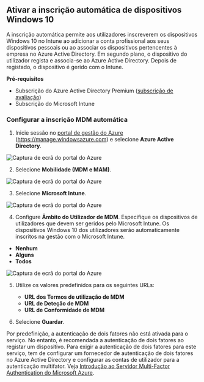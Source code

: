 ## <a name="enable-windows-10-automatic-enrollment"></a>Ativar a inscrição automática de dispositivos Windows 10

A inscrição automática permite aos utilizadores inscreverem os dispositivos Windows 10 no Intune ao adicionar a conta profissional aos seus dispositivos pessoais ou ao associar os dispositivos pertencentes à empresa no Azure Active Directory. Em segundo plano, o dispositivo do utilizador regista e associa-se ao Azure Active Directory. Depois de registado, o dispositivo é gerido com o Intune.

**Pré-requisitos**
- Subscrição do Azure Active Directory Premium ([subscrição de avaliação](http://go.microsoft.com/fwlink/?LinkID=816845))
- Subscrição do Microsoft Intune


### <a name="configure-automatic-mdm-enrollment"></a>Configurar a inscrição MDM automática

1. Inicie sessão no [portal de gestão do Azure](https://portal.azure.com) (https://manage.windowsazure.com) e selecione **Azure Active Directory**.

  ![Captura de ecrã do portal do Azure](../media/auto-enroll-azure-main.png)

2. Selecione **Mobilidade (MDM e MAM)**.

  ![Captura de ecrã do portal do Azure](../media/auto-enroll-mdm.png)

3. Selecione **Microsoft Intune**.

  ![Captura de ecrã do portal do Azure](../media/auto-enroll-intune.png)

4. Configure **Âmbito do Utilizador de MDM**. Especifique os dispositivos de utilizadores que devem ser geridos pelo Microsoft Intune. Os dispositivos Windows 10 dos utilizadores serão automaticamente inscritos na gestão com o Microsoft Intune.

  - **Nenhum**
  - **Alguns**
  - **Todos**

   ![Captura de ecrã do portal do Azure](../media/auto-enroll-scope.png)

5. Utilize os valores predefinidos para os seguintes URLs:
    - **URL dos Termos de utilização de MDM**
    - **URL de Deteção de MDM**
    - **URL de Conformidade de MDM**

6. Selecione **Guardar**.

Por predefinição, a autenticação de dois fatores não está ativada para o serviço. No entanto, é recomendada a autenticação de dois fatores ao registar um dispositivo. Para exigir a autenticação de dois fatores para este serviço, tem de configurar um fornecedor de autenticação de dois fatores no Azure Active Directory e configurar as contas de utilizador para a autenticação multifator. Veja [Introdução ao Servidor Multi-Factor Authentication do Microsoft Azure](https://docs.microsoft.com/azure/multi-factor-authentication/multi-factor-authentication-get-started-cloud).
